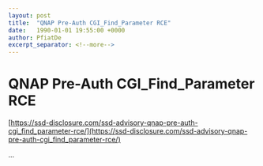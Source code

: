 ```yaml
---
layout: post
title:  "QNAP Pre-Auth CGI_Find_Parameter RCE"
date:   1990-01-01 19:55:00 +0000
author: PfiatDe
excerpt_separator: <!--more-->
---
```


# QNAP Pre-Auth CGI_Find_Parameter RCE
[https://ssd-disclosure.com/ssd-advisory-qnap-pre-auth-cgi_find_parameter-rce/](https://ssd-disclosure.com/ssd-advisory-qnap-pre-auth-cgi_find_parameter-rce/)

...
<!--more-->
